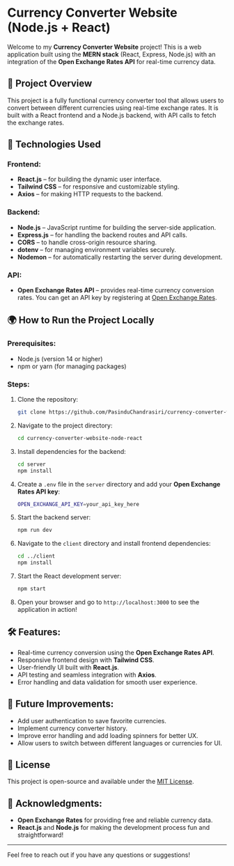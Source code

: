 # Currency Converter Website (Node.js + React)

Welcome to my **Currency Converter Website** project! This is a web application built using the **MERN stack** (React, Express, Node.js) with an integration of the **Open Exchange Rates API** for real-time currency data.

## 📌 Project Overview
This project is a fully functional currency converter tool that allows users to convert between different currencies using real-time exchange rates. It is built with a React frontend and a Node.js backend, with API calls to fetch the exchange rates.

## 🚀 Technologies Used

### Frontend:
- **React.js** – for building the dynamic user interface.
- **Tailwind CSS** – for responsive and customizable styling.
- **Axios** – for making HTTP requests to the backend.

### Backend:
- **Node.js** – JavaScript runtime for building the server-side application.
- **Express.js** – for handling the backend routes and API calls.
- **CORS** – to handle cross-origin resource sharing.
- **dotenv** – for managing environment variables securely.
- **Nodemon** – for automatically restarting the server during development.

### API:
- **Open Exchange Rates API** – provides real-time currency conversion rates. You can get an API key by registering at [Open Exchange Rates](https://openexchangerates.org/).

## 🌍 How to Run the Project Locally

### Prerequisites:
- Node.js (version 14 or higher)
- npm or yarn (for managing packages)

### Steps:

1. Clone the repository:
   ```bash
   git clone https://github.com/PasinduChandrasiri/currency-converter-website-node-react.git
   ```

2. Navigate to the project directory:
   ```bash
   cd currency-converter-website-node-react
   ```

3. Install dependencies for the backend:
   ```bash
   cd server
   npm install
   ```

4. Create a `.env` file in the `server` directory and add your **Open Exchange Rates API key**:
   ```bash
   OPEN_EXCHANGE_API_KEY=your_api_key_here
   ```

5. Start the backend server:
   ```bash
   npm run dev
   ```

6. Navigate to the `client` directory and install frontend dependencies:
   ```bash
   cd ../client
   npm install
   ```

7. Start the React development server:
   ```bash
   npm start
   ```

8. Open your browser and go to `http://localhost:3000` to see the application in action!

## 🛠️ Features:
- Real-time currency conversion using the **Open Exchange Rates API**.
- Responsive frontend design with **Tailwind CSS**.
- User-friendly UI built with **React.js**.
- API testing and seamless integration with **Axios**.
- Error handling and data validation for smooth user experience.

## 🔧 Future Improvements:
- Add user authentication to save favorite currencies.
- Implement currency converter history.
- Improve error handling and add loading spinners for better UX.
- Allow users to switch between different languages or currencies for UI.

## 📄 License
This project is open-source and available under the [MIT License](LICENSE).

## 🙏 Acknowledgments:
- **Open Exchange Rates** for providing free and reliable currency data.
- **React.js** and **Node.js** for making the development process fun and straightforward!

---

Feel free to reach out if you have any questions or suggestions!
